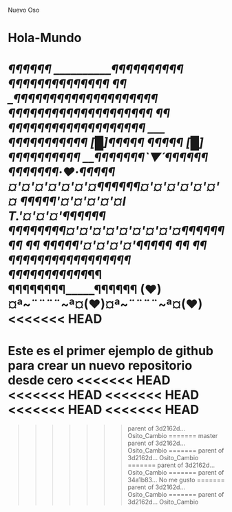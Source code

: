 Nuevo Oso
# Hola-Mundo
_______________¶¶¶¶¶¶
__________¶¶¶¶¶¶¶¶__¶¶
_____¶¶¶¶¶¶¶¶¶¶¶¶¶¶ ¶¶
_¶¶¶¶¶¶¶¶¶¶¶¶¶¶¶¶¶¶¶¶
¶¶¶__¶¶¶¶¶¶¶¶¶¶¶¶¶¶¶¶¶
_¶¶ ¶¶¶¶¶¶¶¶¶¶¶¶¶¶¶¶¶¶¶
___ ¶¶¶¶¶¶¶¶¶¶¶ [█]¶¶¶¶¶
____¶¶¶¶¶ [█] ¶¶¶¶¶¶¶¶¶¶
_____¶¶¶¶¶¶¶`▼´¶¶¶¶¶¶
______¶¶¶¶¶¶¶·♥·¶¶¶¶¶
__¤'¤'¤'¤'¤'¤'¤¶¶¶¶¶¶¤'¤'¤'¤'¤'¤'¤
__¶¶¶¶¶'¤'¤'¤'¤'¤I T.'¤'¤'¤'¶¶¶¶¶¶
¶¶¶¶¶¶¶¶¤'¤'¤'¤'¤'¤'¤'¤'¤¶¶¶¶¶¶¶¶
¶¶____ ¶¶¶¶¶'¤'¤'¤'¤'¶¶¶¶¶____ ¶¶
¶¶_____ ¶¶¶¶¶¶¶¶¶¶¶¶¶¶¶____¶¶
_¶¶___¶¶¶¶¶________¶¶¶¶___¶¶
__¶¶¶¶¶¶¶¶___________¶¶¶¶¶¶
(♥)¤ª~¨¨¨¨~ª¤(♥)¤ª~¨¨¨¨~ª¤(♥)
<<<<<<< HEAD
=======
Este es el primer ejemplo de github para crear un nuevo repositorio desde cero
<<<<<<< HEAD
<<<<<<< HEAD
<<<<<<< HEAD
<<<<<<< HEAD
<<<<<<< HEAD
=======
>>>>>>> parent of 3d2162d... Osito_Cambio
=======
>>>>>>> master
>>>>>>> parent of 3d2162d... Osito_Cambio
=======
>>>>>>> parent of 3d2162d... Osito_Cambio
=======
>>>>>>> parent of 3d2162d... Osito_Cambio
=======
>>>>>>> parent of 34a1b83... No me gusto
=======
>>>>>>> parent of 3d2162d... Osito_Cambio
=======
>>>>>>> parent of 3d2162d... Osito_Cambio
